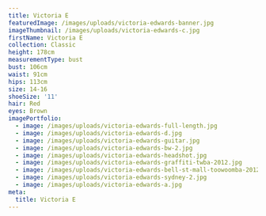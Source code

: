 ```yaml
---
title: Victoria E
featuredImage: /images/uploads/victoria-edwards-banner.jpg
imageThumbnail: /images/uploads/victoria-edwards-c.jpg
firstName: Victoria E
collection: Classic
height: 178cm
measurementType: bust
bust: 106cm
waist: 91cm
hips: 113cm
size: 14-16
shoeSize: '11'
hair: Red
eyes: Brown
imagePortfolio:
  - image: /images/uploads/victoria-edwards-full-length.jpg
  - image: /images/uploads/victoria-edwards-d.jpg
  - image: /images/uploads/victoria-edwards-guitar.jpg
  - image: /images/uploads/victoria-edwards-bw-2.jpg
  - image: /images/uploads/victoria-edwards-headshot.jpg
  - image: /images/uploads/victoria-edwards-graffiti-twba-2012.jpg
  - image: /images/uploads/victoria-edwards-bell-st-mall-toowoomba-2012.jpg
  - image: /images/uploads/victoria-edwards-sydney-2.jpg
  - image: /images/uploads/victoria-edwards-a.jpg
meta:
  title: Victoria E
---
```


